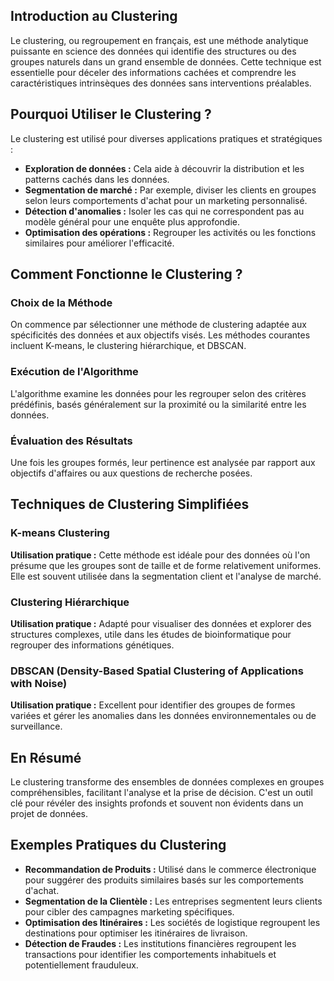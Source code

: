 ## Introduction au Clustering
Le clustering, ou regroupement en français, est une méthode analytique puissante en science des données qui identifie des structures ou des groupes naturels dans un grand ensemble de données. Cette technique est essentielle pour déceler des informations cachées et comprendre les caractéristiques intrinsèques des données sans interventions préalables.

## Pourquoi Utiliser le Clustering ?
Le clustering est utilisé pour diverses applications pratiques et stratégiques :
- **Exploration de données :** Cela aide à découvrir la distribution et les patterns cachés dans les données.
- **Segmentation de marché :** Par exemple, diviser les clients en groupes selon leurs comportements d'achat pour un marketing personnalisé.
- **Détection d'anomalies :** Isoler les cas qui ne correspondent pas au modèle général pour une enquête plus approfondie.
- **Optimisation des opérations :** Regrouper les activités ou les fonctions similaires pour améliorer l'efficacité.

## Comment Fonctionne le Clustering ?
### Choix de la Méthode
On commence par sélectionner une méthode de clustering adaptée aux spécificités des données et aux objectifs visés. Les méthodes courantes incluent K-means, le clustering hiérarchique, et DBSCAN.

### Exécution de l'Algorithme
L'algorithme examine les données pour les regrouper selon des critères prédéfinis, basés généralement sur la proximité ou la similarité entre les données.

### Évaluation des Résultats
Une fois les groupes formés, leur pertinence est analysée par rapport aux objectifs d'affaires ou aux questions de recherche posées.

## Techniques de Clustering Simplifiées
### K-means Clustering
**Utilisation pratique :** Cette méthode est idéale pour des données où l'on présume que les groupes sont de taille et de forme relativement uniformes. Elle est souvent utilisée dans la segmentation client et l'analyse de marché.

### Clustering Hiérarchique
**Utilisation pratique :** Adapté pour visualiser des données et explorer des structures complexes, utile dans les études de bioinformatique pour regrouper des informations génétiques.

### DBSCAN (Density-Based Spatial Clustering of Applications with Noise)
**Utilisation pratique :** Excellent pour identifier des groupes de formes variées et gérer les anomalies dans les données environnementales ou de surveillance.

## En Résumé
Le clustering transforme des ensembles de données complexes en groupes compréhensibles, facilitant l'analyse et la prise de décision. C'est un outil clé pour révéler des insights profonds et souvent non évidents dans un projet de données.

## Exemples Pratiques du Clustering
- **Recommandation de Produits :** Utilisé dans le commerce électronique pour suggérer des produits similaires basés sur les comportements d'achat.
- **Segmentation de la Clientèle :** Les entreprises segmentent leurs clients pour cibler des campagnes marketing spécifiques.
- **Optimisation des Itinéraires :** Les sociétés de logistique regroupent les destinations pour optimiser les itinéraires de livraison.
- **Détection de Fraudes :** Les institutions financières regroupent les transactions pour identifier les comportements inhabituels et potentiellement frauduleux.
